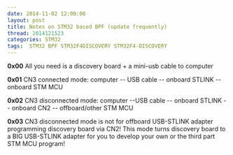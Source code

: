 ```yaml
---
date: 2014-11-02 12:00:00
layout: post
title: Notes on STM32 based BPF (update frequently)
thread: 2014121523
categories: STM32
tags:  STM32 BPF STM32F4DISCOVERY STM32F4-DISCOVERY
---
```


**0x00** All you need is a discovery board + a mini-usb cable to computer

**0x01** CN3 connected mode: computer -- USB cable -- onboard STLINK -- onboard STM MCU

**0x02** CN3 disconnected mode: computer --USB  cable -- onboard STLINK -- onboard CN2 -- offboard/other STM MCU

**0x03** CN3 disconnected mode is not for offboard USB-STLINK adapter programming discovery board via CN2! This mode turns discovery board to a BIG USB-STLINK adapter for you to develop your own or the third part STM MCU program!


